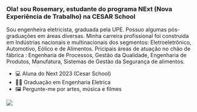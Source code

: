 

### Ola! sou Rosemary, estudante do programa NExt (Nova Experiência de Trabalho) na CESAR School
<p>
  Sou engenheira eletricista, graduada pela UPE. Possuo algumas pós-graduações em áreas diversas. Minha carreira profissional foi construida em Indústrias nacionais e multinacionais dos segmentos: Eletroeletrônico, Automotivo, Eólico e de Alimentos. Pricipais áreas de atuação no chão de fábrica : Engenharia de Processos, Gestão da Qualidade, Engenharia de Produtos, Manufatura, Sistemas de Gestão da Segurança de alimentos.
<p>

- 💻 Aluna do Next 2023 (Cesar School)
- 🧑‍🎓 Graduação em Engenharia Eletrica
- 🖼️ Pergunte-me por artes, música e filmes
  
<p align="left">
  <a href="https://www.linkedin.com/in/rosegallindo" alt="Linkedin" target="_blank">
  <img src="https://img.shields.io/badge/-Linkedin-1C1C1C?style=for-the-badge&logo=Linkedin&logoColor=0061C3&link=https://www.linkedin.com/in/rosegallindo" /></a>
</p>
